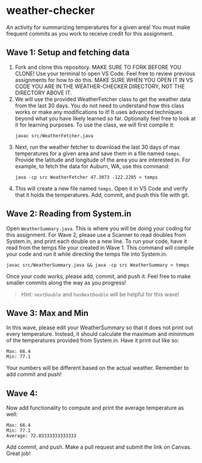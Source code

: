 # weather-checker

An activity for summarizing temperatures for a given area! You must make frequent commits as you work to receive credit for this assignment.

## Wave 1: Setup and fetching data
1. Fork and clone this repository. MAKE SURE TO FORK BEFORE YOU CLONE! Use your terminal to open VS Code. Feel free to review previous assignments for how to do this. MAKE SURE WHEN YOU OPEN IT IN VS CODE YOU ARE IN THE WEATHER-CHECKER DIRECTORY, NOT THE DIRECTORY ABOVE IT.
1. We will use the provided WeatherFetcher class to get the weather data from the last 30 days. You do not need to understand how this class works or make any modifications to it! It uses advanced techniques beyond what you have likely learned so far. Optionally feel free to look at it for learning purposes. To use the class, we will first compile it:
    ```
    javac src/WeatherFetcher.java
    ```
1. Next, run the weather fetcher to download the last 30 days of max temperatures for a given area and save them in a file named `temps`. Provide the latitude and longitude of the area you are interested in. For example, to fetch the data for Auburn, WA, use this command:
    ```
    java -cp src WeatherFetcher 47.3073 -122.2285 > temps
    ```
1. This will create a new file named `temps`. Open it in VS Code and verify that it holds the temperatures. Add, commit, and push this file with git.

## Wave 2: Reading from System.in
Open `WeatherSummary.java`. This is where you will be doing your coding for this assignment. For Wave 2, please use a Scanner to read doubles from System.in, and print each double on a new line. To run your code, have it read from the temps file your created in Wave 1. This command will compile your code and run it while directing the temps file into System.in.
```
javac src/WeatherSummary.java && java -cp src WeatherSummary < temps
```
Once your code works, please add, commit, and push it. Feel free to make smaller commits along the way as you progress!
> Hint: `nextDouble` and `hasNextDouble` will be helpful for this wave!

## Wave 3: Max and Min
In this wave, please edit your WeatherSummary so that it does not print out every temperature. Instead, it should calculate the maximum and mininmum of the temperatures provided from System.in. Have it print out like so:
```
Max: 66.4
Min: 77.1
```
Your numbers will be different based on the actual weather. Remember to add commit and push!

## Wave 4:
Now add functionality to compute and print the average temperature as well:
```
Max: 66.4
Min: 77.1
Average: 72.03333333333333
```

Add commit, and push. Make a pull request and submit the link on Canvas. Great job!
